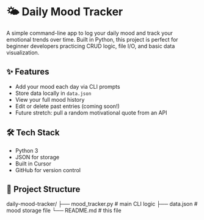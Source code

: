 # 🌤️ Daily Mood Tracker

A simple command-line app to log your daily mood and track your emotional trends over time. Built in Python, this project is perfect for beginner developers practicing CRUD logic, file I/O, and basic data visualization.

## ✨ Features

- Add your mood each day via CLI prompts
- Store data locally in `data.json`
- View your full mood history
- Edit or delete past entries (coming soon!)
- Future stretch: pull a random motivational quote from an API

## 🛠️ Tech Stack

- Python 3
- JSON for storage
- Built in Cursor
- GitHub for version control

## 📂 Project Structure

daily-mood-tracker/
├── mood_tracker.py # main CLI logic
├── data.json # mood storage file
└── README.md # this file
